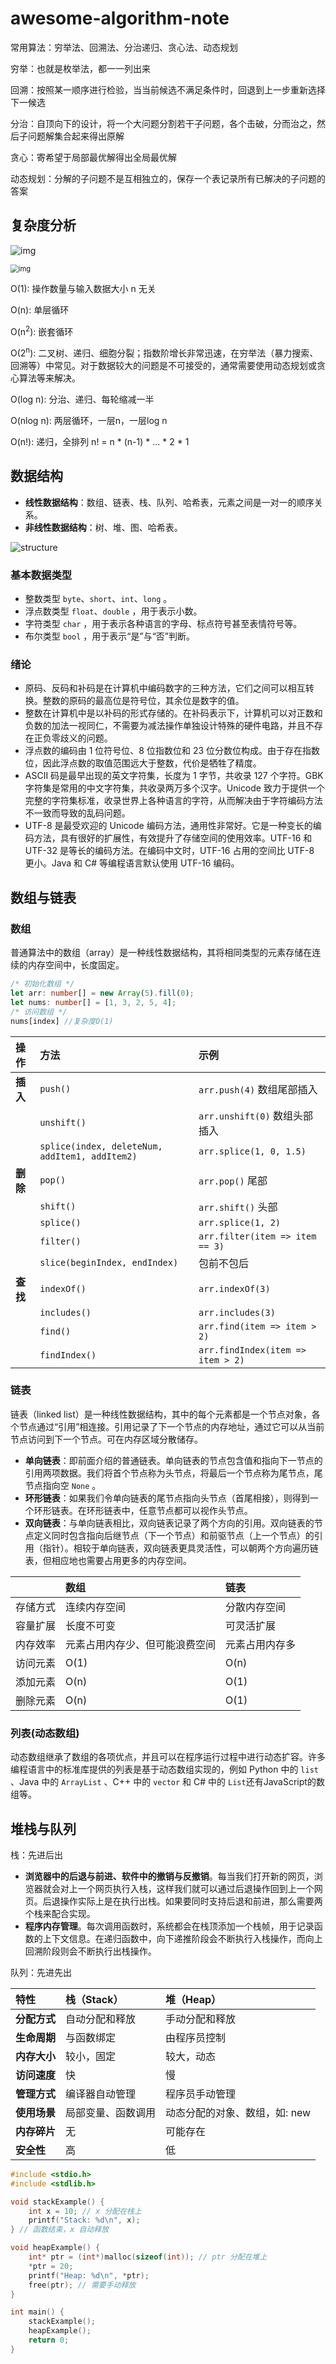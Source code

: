 # awesome-algorithm-note
常用算法：穷举法、回溯法、分治递归、贪心法、动态规划

穷举：也就是枚举法，都一一列出来

回溯：按照某一顺序进行检验，当当前候选不满足条件时，回退到上一步重新选择下一候选

分治：自顶向下的设计，将一个大问题分割若干子问题，各个击破，分而治之，然后子问题解集合起来得出原解

贪心：寄希望于局部最优解得出全局最优解

动态规划：分解的子问题不是互相独立的，保存一个表记录所有已解决的子问题的答案

## 复杂度分析

![img](./img/time.png)

<img src="./img/time-graph.png" alt="img" style="zoom:80%;" />

O(1): 操作数量与输入数据大小 n 无关

O(n): 单层循环

O(n<sup>2</sup>): 嵌套循环

O(2<sup>n</sup>): 二叉树、递归、细胞分裂；指数阶增长非常迅速，在穷举法（暴力搜索、回溯等）中常见。对于数据较大的问题是不可接受的，通常需要使用动态规划或贪心算法等来解决。

O(log n): 分治、递归、每轮缩减一半

O(nlog n): 两层循环，一层n，一层log n

O(n!): 递归，全排列 n! = n * (n-1) * ... * 2 * 1

## 数据结构

- **线性数据结构**：数组、链表、栈、队列、哈希表，元素之间是一对一的顺序关系。
- **非线性数据结构**：树、堆、图、哈希表。

![structure](./img/structure.png)

### 基本数据类型

- 整数类型 `byte`、`short`、`int`、`long` 。
- 浮点数类型 `float`、`double` ，用于表示小数。
- 字符类型 `char` ，用于表示各种语言的字母、标点符号甚至表情符号等。
- 布尔类型 `bool` ，用于表示“是”与“否”判断。

### 绪论

- 原码、反码和补码是在计算机中编码数字的三种方法，它们之间可以相互转换。整数的原码的最高位是符号位，其余位是数字的值。
- 整数在计算机中是以补码的形式存储的。在补码表示下，计算机可以对正数和负数的加法一视同仁，不需要为减法操作单独设计特殊的硬件电路，并且不存在正负零歧义的问题。
- 浮点数的编码由 1 位符号位、8 位指数位和 23 位分数位构成。由于存在指数位，因此浮点数的取值范围远大于整数，代价是牺牲了精度。
- ASCII 码是最早出现的英文字符集，长度为 1 字节，共收录 127 个字符。GBK 字符集是常用的中文字符集，共收录两万多个汉字。Unicode 致力于提供一个完整的字符集标准，收录世界上各种语言的字符，从而解决由于字符编码方法不一致而导致的乱码问题。
- UTF-8 是最受欢迎的 Unicode 编码方法，通用性非常好。它是一种变长的编码方法，具有很好的扩展性，有效提升了存储空间的使用效率。UTF-16 和 UTF-32 是等长的编码方法。在编码中文时，UTF-16 占用的空间比 UTF-8 更小。Java 和 C# 等编程语言默认使用 UTF-16 编码。

## 数组与链表

### 数组

普通算法中的数组（array）是一种线性数据结构，其将相同类型的元素存储在连续的内存空间中，长度固定。

```typescript
/* 初始化数组 */
let arr: number[] = new Array(5).fill(0);
let nums: number[] = [1, 3, 2, 5, 4];
/* 访问数组 */
nums[index] //复杂度O(1)
```

| 操作     | 方法                                           | 示例                              |
| :------- | :--------------------------------------------- | :-------------------------------- |
| **插入** | `push()`                                       | `arr.push(4)` 数组尾部插入        |
|          | `unshift()`                                    | `arr.unshift(0)` 数组头部插入     |
|          | `splice(index, deleteNum, addItem1, addItem2)` | `arr.splice(1, 0, 1.5)`           |
| **删除** | `pop()`                                        | `arr.pop()` 尾部                  |
|          | `shift()`                                      | `arr.shift()` 头部                |
|          | `splice()`                                     | `arr.splice(1, 2)`                |
|          | `filter()`                                     | `arr.filter(item => item == 3)`   |
|          | `slice(beginIndex, endIndex)`                  | 包前不包后                        |
| **查找** | `indexOf()`                                    | `arr.indexOf(3)`                  |
|          | `includes()`                                   | `arr.includes(3)`                 |
|          | `find()`                                       | `arr.find(item => item > 2)`      |
|          | `findIndex()`                                  | `arr.findIndex(item => item > 2)` |

### 链表

链表（linked list）是一种线性数据结构，其中的每个元素都是一个节点对象，各个节点通过“引用”相连接。引用记录了下一个节点的内存地址，通过它可以从当前节点访问到下一个节点。可在内存区域分散储存。

- **单向链表**：即前面介绍的普通链表。单向链表的节点包含值和指向下一节点的引用两项数据。我们将首个节点称为头节点，将最后一个节点称为尾节点，尾节点指向空 `None` 。
- **环形链表**：如果我们令单向链表的尾节点指向头节点（首尾相接），则得到一个环形链表。在环形链表中，任意节点都可以视作头节点。
- **双向链表**：与单向链表相比，双向链表记录了两个方向的引用。双向链表的节点定义同时包含指向后继节点（下一个节点）和前驱节点（上一个节点）的引用（指针）。相较于单向链表，双向链表更具灵活性，可以朝两个方向遍历链表，但相应地也需要占用更多的内存空间。

|          | 数组                           | 链表           |
| :------- | :----------------------------- | :------------- |
| 存储方式 | 连续内存空间                   | 分散内存空间   |
| 容量扩展 | 长度不可变                     | 可灵活扩展     |
| 内存效率 | 元素占用内存少、但可能浪费空间 | 元素占用内存多 |
| 访问元素 | O(1)                           | O(n)           |
| 添加元素 | O(n)                           | O(1)           |
| 删除元素 | O(n)                           | O(1)           |

### 列表(动态数组)

动态数组继承了数组的各项优点，并且可以在程序运行过程中进行动态扩容。许多编程语言中的标准库提供的列表是基于动态数组实现的，例如 Python 中的 `list` 、Java 中的 `ArrayList` 、C++ 中的 `vector` 和 C# 中的 `List`还有JavaScript的数组等。

## 堆栈与队列

栈：先进后出

- **浏览器中的后退与前进、软件中的撤销与反撤销**。每当我们打开新的网页，浏览器就会对上一个网页执行入栈，这样我们就可以通过后退操作回到上一个网页。后退操作实际上是在执行出栈。如果要同时支持后退和前进，那么需要两个栈来配合实现。
- **程序内存管理**。每次调用函数时，系统都会在栈顶添加一个栈帧，用于记录函数的上下文信息。在递归函数中，向下递推阶段会不断执行入栈操作，而向上回溯阶段则会不断执行出栈操作。

队列：先进先出

| 特性         | 栈（Stack）        | 堆（Heap）                    |
| :----------- | :----------------- | :---------------------------- |
| **分配方式** | 自动分配和释放     | 手动分配和释放                |
| **生命周期** | 与函数绑定         | 由程序员控制                  |
| **内存大小** | 较小，固定         | 较大，动态                    |
| **访问速度** | 快                 | 慢                            |
| **管理方式** | 编译器自动管理     | 程序员手动管理                |
| **使用场景** | 局部变量、函数调用 | 动态分配的对象、数组，如: new |
| **内存碎片** | 无                 | 可能存在                      |
| **安全性**   | 高                 | 低                            |

```c
#include <stdio.h>
#include <stdlib.h>

void stackExample() {
    int x = 10; // x 分配在栈上
    printf("Stack: %d\n", x);
} // 函数结束，x 自动释放

void heapExample() {
    int* ptr = (int*)malloc(sizeof(int)); // ptr 分配在堆上
    *ptr = 20;
    printf("Heap: %d\n", *ptr);
    free(ptr); // 需要手动释放
}

int main() {
    stackExample();
    heapExample();
    return 0;
}
```

